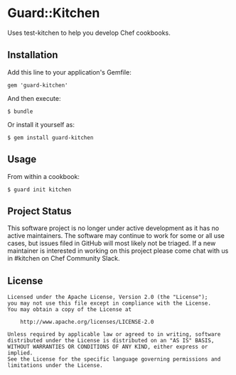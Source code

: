 # Guard::Kitchen

Uses test-kitchen to help you develop Chef cookbooks.

## Installation

Add this line to your application's Gemfile:

    gem 'guard-kitchen'

And then execute:

    $ bundle

Or install it yourself as:

    $ gem install guard-kitchen

## Usage

From within a cookbook:

    $ guard init kitchen

## Project Status

This software project is no longer under active development as it has no active maintainers. The software may continue to work for some or all use cases, but issues filed in GitHub will most likely not be triaged. If a new maintainer is interested in working on this project please come chat with us in #kitchen on Chef Community Slack.

## License

```
Licensed under the Apache License, Version 2.0 (the "License");
you may not use this file except in compliance with the License.
You may obtain a copy of the License at

    http://www.apache.org/licenses/LICENSE-2.0

Unless required by applicable law or agreed to in writing, software
distributed under the License is distributed on an "AS IS" BASIS,
WITHOUT WARRANTIES OR CONDITIONS OF ANY KIND, either express or implied.
See the License for the specific language governing permissions and
limitations under the License.
```
